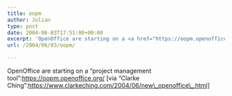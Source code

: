 ```yaml
---
title: oopm
author: Julian
type: post
date: 2004-06-03T17:51:00+00:00
excerpt: 'OpenOffice are starting on a <a href="https://oopm.openoffice.org/">project management tool</a> [via <a href="https://www.clarkeching.com/2004/06/new_openoffice_.html">Clarke Ching</a>]'
url: /2004/06/03/oopm/

---
```

OpenOffice are starting on a &#8220;project management tool&#8221;:https://oopm.openoffice.org/ [via &#8220;Clarke Ching&#8221;:https://www.clarkeching.com/2004/06/new\_openoffice\_.html]